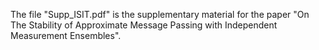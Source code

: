 The file "Supp_ISIT.pdf" is the supplementary material for the paper "On The Stability of Approximate Message Passing with Independent Measurement Ensembles".
